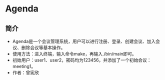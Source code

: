 # Agenda

## 简介

* Agenda是一个会议管理系统，用户可以进行注册、登录、创建会议、加入会议、删除会议等基本操作。
* 使用方法：进入终端，输入命令make，再输入./bin/main即可。
* 初始用户：user1、user2，密码均为123456，并添加了一个初始会议：meeting1。
* 作者：曾宪欣
